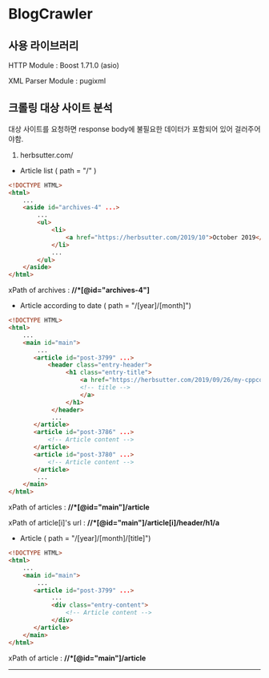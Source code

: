 # BlogCrawler

## 사용 라이브러리

HTTP Module : Boost 1.71.0 (asio)

XML Parser Module : pugixml

## 크롤링 대상 사이트 분석

대상 사이트를 요청하면 response body에 불필요한 데이터가 포함되어 있어 걸러주어야함.
1. herbsutter.com/

- Article list ( path = "/" )
```html
<!DOCTYPE HTML>
<html>
    ...
    <aside id="archives-4" ...>
        ...
        <ul>
            <li>
                <a href="https://herbsutter.com/2019/10">October 2019</a>
            </li>
            ...
        </ul>
    </aside>
</html>
```

xPath of archives : **//*[@id="archives-4"]**

- Article according to date ( path = "/[year]/[month]")

```html
<!DOCTYPE HTML>
<html>
    ...
    <main id="main">
        ...
       <article id="post-3799" ...>
           <header class="entry-header">
	    		<h1 class="entry-title">
                    <a href="https://herbsutter.com/2019/09/26/my-cppcon-2019-talk-video-is-online/">
                    <!-- title -->
                    </a>
                </h1>		
            </header>
            ...
       </article>
       <article id="post-3786" ...>
           <!-- Article content -->
       </article>
       <article id="post-3780" ...>
           <!-- Article content -->
       </article>
        ...
    </main>
</html>
```

xPath of articles : **//*[@id="main"]/article**

xPath of article[i]'s url : **//*[@id="main"]/article[i]/header/h1/a**

- Article ( path = "/[year]/[month]/[title]")

```html
<!DOCTYPE HTML>
<html>
    ...
    <main id="main">
        ...
       <article id="post-3799" ...>
            ...
            <div class="entry-content">
                <!-- Article content -->
        	</div>
       </article>
    </main>
</html>
```

xPath of article : **//*[@id="main"]/article**

---
